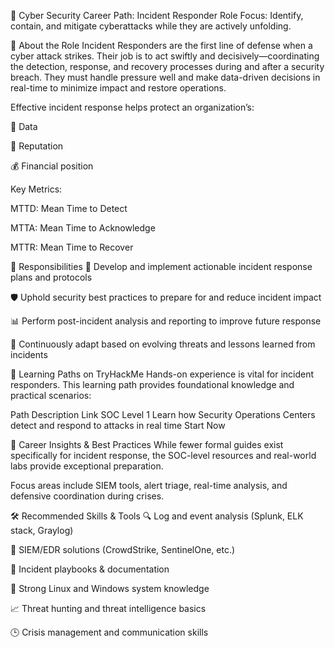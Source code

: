 🚨 Cyber Security Career Path: Incident Responder
Role Focus: Identify, contain, and mitigate cyberattacks while they are actively unfolding.

🧠 About the Role
Incident Responders are the first line of defense when a cyber attack strikes. Their job is to act swiftly and decisively—coordinating the detection, response, and recovery processes during and after a security breach. They must handle pressure well and make data-driven decisions in real-time to minimize impact and restore operations.

Effective incident response helps protect an organization’s:

🔐 Data

💼 Reputation

💰 Financial position

Key Metrics:

MTTD: Mean Time to Detect

MTTA: Mean Time to Acknowledge

MTTR: Mean Time to Recover

🎯 Responsibilities
📝 Develop and implement actionable incident response plans and protocols

🛡️ Uphold security best practices to prepare for and reduce incident impact

📊 Perform post-incident analysis and reporting to improve future response

🔄 Continuously adapt based on evolving threats and lessons learned from incidents

🧭 Learning Paths on TryHackMe
Hands-on experience is vital for incident responders. This learning path provides foundational knowledge and practical scenarios:

Path	Description	Link
SOC Level 1	Learn how Security Operations Centers detect and respond to attacks in real time	Start Now

📘 Career Insights & Best Practices
While fewer formal guides exist specifically for incident response, the SOC-level resources and real-world labs provide exceptional preparation.

Focus areas include SIEM tools, alert triage, real-time analysis, and defensive coordination during crises.

🛠️ Recommended Skills & Tools
🔍 Log and event analysis (Splunk, ELK stack, Graylog)

🔔 SIEM/EDR solutions (CrowdStrike, SentinelOne, etc.)

📃 Incident playbooks & documentation

🐧 Strong Linux and Windows system knowledge

📈 Threat hunting and threat intelligence basics

🕒 Crisis management and communication skills
